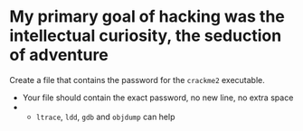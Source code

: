 # My primary goal of hacking was the intellectual curiosity, the seduction of adventure

Create a file that contains the password for the `crackme2` executable.
- Your file should contain the exact password, no new line, no extra space
- - `ltrace`, `ldd`, `gdb` and `objdump` can help
